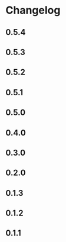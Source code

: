 # Changelog

## 0.5.4


## 0.5.3


## 0.5.2


## 0.5.1


## 0.5.0


## 0.4.0


## 0.3.0


## 0.2.0


## 0.1.3


## 0.1.2


## 0.1.1

